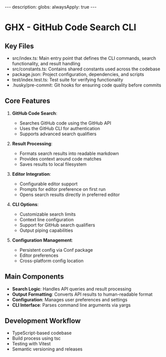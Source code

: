 <example>
---
description: 
globs: 
alwaysApply: true
---

# GHX - GitHub Code Search CLI

## Key Files

- src/index.ts: Main entry point that defines the CLI commands, search functionality, and result handling
- src/constants.ts: Contains shared constants used across the codebase
- package.json: Project configuration, dependencies, and scripts
- test/index.test.ts: Test suite for verifying functionality
- .husky/pre-commit: Git hooks for ensuring code quality before commits

## Core Features

1. **GitHub Code Search**:
   - Searches GitHub code using the GitHub API
   - Uses the GitHub CLI for authentication
   - Supports advanced search qualifiers

2. **Result Processing**:
   - Formats search results into readable markdown
   - Provides context around code matches
   - Saves results to local filesystem

3. **Editor Integration**:
   - Configurable editor support
   - Prompts for editor preference on first run
   - Opens search results directly in preferred editor

4. **CLI Options**:
   - Customizable search limits
   - Context line configuration
   - Support for GitHub search qualifiers
   - Output piping capabilities

5. **Configuration Management**:
   - Persistent config via Conf package
   - Editor preferences
   - Cross-platform config location

## Main Components

- **Search Logic**: Handles API queries and result processing
- **Output Formatting**: Converts API results to human-readable format
- **Configuration**: Manages user preferences and settings
- **CLI Interface**: Parses command line arguments via yargs

## Development Workflow

- TypeScript-based codebase
- Build process using tsc
- Testing with Vitest
- Semantic versioning and releases
</example> 